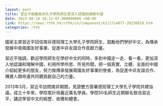 ```yaml
---
layout: post
title: 習近平鼓勵南非孔子學院師生更深入認識和理解中國
date: 2023-08-18 16:13:07.000000000 +08:00
link: https://news.rthk.hk/rthk/ch/component/k2/1714077-20230818.htm
categories: rthk
---
```


國家主席習近平回信南非德班理工大學孔子學院師生，鼓勵他們學好中文，為傳承發展中南兩國友好事業、促進中非友誼合作貢獻力量。

習近平強調，歡迎學院師生在學好中文的同時，多到中國走一走、看一看，更加深入地認識和理解中國，利用所學所思、所見所聞，把一個真實、立體、全面的中國介紹給更多的朋友，努力做傳承發展兩國友好事業的使者，為促進中非友誼合作、構建人類命運共同體貢獻自己的力量。

2013年3月，習近平訪問南非期間，見證雙方簽署德班理工大學孔子學院共建協議。成立十年來，學院累計培養近萬名學員。學院50名師生近期聯名致信習近平，講述學習中文的經歷、收穫和體會。
